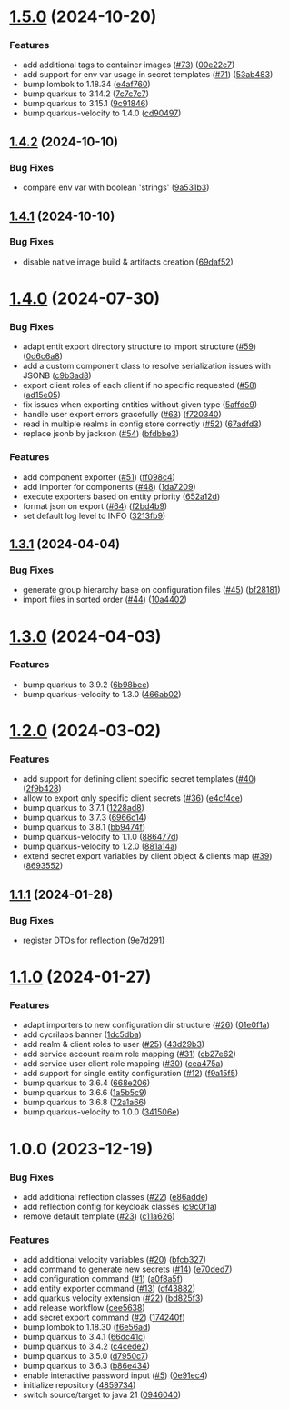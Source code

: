 # [1.5.0](https://github.com/CycriLabs/keycloak-configurator/compare/1.4.2...1.5.0) (2024-10-20)


### Features

* add additional tags to container images ([#73](https://github.com/CycriLabs/keycloak-configurator/issues/73)) ([00e22c7](https://github.com/CycriLabs/keycloak-configurator/commit/00e22c7c539e7171f4b6efc415c0364cb6b1a426))
* add support for env var usage in secret templates ([#71](https://github.com/CycriLabs/keycloak-configurator/issues/71)) ([53ab483](https://github.com/CycriLabs/keycloak-configurator/commit/53ab4832b88ff7c52952810d1328fbcc8ea2172f))
* bump lombok to 1.18.34 ([e4af760](https://github.com/CycriLabs/keycloak-configurator/commit/e4af760f88113f62eee64bafeb4f5e75bda6ef43))
* bump quarkus to 3.14.2 ([7c7c7c7](https://github.com/CycriLabs/keycloak-configurator/commit/7c7c7c73e743ab222dc1b0baf4ef8ce0ad87ba89))
* bump quarkus to 3.15.1 ([9c91846](https://github.com/CycriLabs/keycloak-configurator/commit/9c918461262db29abe98a7139b94ef6376ec47e5))
* bump quarkus-velocity to 1.4.0 ([cd90497](https://github.com/CycriLabs/keycloak-configurator/commit/cd9049753cf7bdc1527765747d36b2c3d02ba363))

## [1.4.2](https://github.com/CycriLabs/keycloak-configurator/compare/1.4.1...1.4.2) (2024-10-10)


### Bug Fixes

* compare env var with boolean 'strings' ([9a531b3](https://github.com/CycriLabs/keycloak-configurator/commit/9a531b3f3590278aee6a5531314e9c30baf76877))

## [1.4.1](https://github.com/CycriLabs/keycloak-configurator/compare/1.4.0...1.4.1) (2024-10-10)


### Bug Fixes

* disable native image build & artifacts creation ([69daf52](https://github.com/CycriLabs/keycloak-configurator/commit/69daf52f8213b45b24d950d5831128258fd6dcfb))

# [1.4.0](https://github.com/CycriLabs/keycloak-configurator/compare/1.3.1...1.4.0) (2024-07-30)


### Bug Fixes

* adapt entit export directory structure to import structure ([#59](https://github.com/CycriLabs/keycloak-configurator/issues/59)) ([0d6c6a8](https://github.com/CycriLabs/keycloak-configurator/commit/0d6c6a8f5d58322c2da796c64d49726a13dc978d))
* add a custom component class to resolve serialization issues with JSONB ([c9b3ad8](https://github.com/CycriLabs/keycloak-configurator/commit/c9b3ad8923bd580f938dc37cf7bc2022d4c4a54f))
* export client roles of each client if no specific requested ([#58](https://github.com/CycriLabs/keycloak-configurator/issues/58)) ([ad15e05](https://github.com/CycriLabs/keycloak-configurator/commit/ad15e05d8491637b255b09f79fb14e80802fac80))
* fix issues when exporting entities without given type ([5affde9](https://github.com/CycriLabs/keycloak-configurator/commit/5affde925b52a08d978c976a95c9c3160837bedd))
* handle user export errors gracefully ([#63](https://github.com/CycriLabs/keycloak-configurator/issues/63)) ([f720340](https://github.com/CycriLabs/keycloak-configurator/commit/f7203408fa9f0640eab5d055a1680bc3f6d93d0f))
* read in multiple realms in config store correctly ([#52](https://github.com/CycriLabs/keycloak-configurator/issues/52)) ([67adfd3](https://github.com/CycriLabs/keycloak-configurator/commit/67adfd312a086fa7c5c2862c8b7598681c6824a1))
* replace jsonb by jackson ([#54](https://github.com/CycriLabs/keycloak-configurator/issues/54)) ([bfdbbe3](https://github.com/CycriLabs/keycloak-configurator/commit/bfdbbe37ff3967217c75bb0f2563c4f7f7b561f5))


### Features

* add component exporter ([#51](https://github.com/CycriLabs/keycloak-configurator/issues/51)) ([ff098c4](https://github.com/CycriLabs/keycloak-configurator/commit/ff098c44d58a3eb588dc5e26a3c9176038d0fb7c))
* add importer for components ([#48](https://github.com/CycriLabs/keycloak-configurator/issues/48)) ([1da7209](https://github.com/CycriLabs/keycloak-configurator/commit/1da72090941196e02c6ca65c915d8db2ac5d06b2))
* execute exporters based on entity priority ([652a12d](https://github.com/CycriLabs/keycloak-configurator/commit/652a12d948dadaa818bda9b67e60af8b71c20566))
* format json on export ([#64](https://github.com/CycriLabs/keycloak-configurator/issues/64)) ([f2bd4b9](https://github.com/CycriLabs/keycloak-configurator/commit/f2bd4b9863da62a7e314bed67656b0b3bbfd2079))
* set default log level to INFO ([3213fb9](https://github.com/CycriLabs/keycloak-configurator/commit/3213fb919a6b9a4db8189732c3ed7b52f16eda03))

## [1.3.1](https://github.com/CycriLabs/keycloak-configurator/compare/1.3.0...1.3.1) (2024-04-04)


### Bug Fixes

* generate group hierarchy base on configuration files ([#45](https://github.com/CycriLabs/keycloak-configurator/issues/45)) ([bf28181](https://github.com/CycriLabs/keycloak-configurator/commit/bf28181de72cb00895b4dff4fabca86f2359ba51))
* import files in sorted order ([#44](https://github.com/CycriLabs/keycloak-configurator/issues/44)) ([10a4402](https://github.com/CycriLabs/keycloak-configurator/commit/10a440206077e844c549eecdd70ad1444441962c))

# [1.3.0](https://github.com/CycriLabs/keycloak-configurator/compare/1.2.0...1.3.0) (2024-04-03)


### Features

* bump quarkus to 3.9.2 ([6b98bee](https://github.com/CycriLabs/keycloak-configurator/commit/6b98bee92eeb594afba452f5faa05d76a6637b87))
* bump quarkus-velocity to 1.3.0 ([466ab02](https://github.com/CycriLabs/keycloak-configurator/commit/466ab0288b52bdc6158ac38b0c1ad2aa78c046ab))

# [1.2.0](https://github.com/CycriLabs/keycloak-configurator/compare/1.1.1...1.2.0) (2024-03-02)


### Features

* add support for defining client specific secret templates ([#40](https://github.com/CycriLabs/keycloak-configurator/issues/40)) ([2f9b428](https://github.com/CycriLabs/keycloak-configurator/commit/2f9b428785481afae59e415843322a177b5569dd))
* allow to export only specific client secrets ([#36](https://github.com/CycriLabs/keycloak-configurator/issues/36)) ([e4cf4ce](https://github.com/CycriLabs/keycloak-configurator/commit/e4cf4ce9cbf4d0faf2ae4ffffdc65cf3b260a731))
* bump quarkus to 3.7.1 ([1228ad8](https://github.com/CycriLabs/keycloak-configurator/commit/1228ad8bf89cf20bdca554cd442ce42bc7f106c6))
* bump quarkus to 3.7.3 ([6966c14](https://github.com/CycriLabs/keycloak-configurator/commit/6966c14d97100022e9a1cc453625bf9a652ad1cc))
* bump quarkus to 3.8.1 ([bb9474f](https://github.com/CycriLabs/keycloak-configurator/commit/bb9474f871feea0af574220b7a4ef1b76c14f822))
* bump quarkus-velocity to 1.1.0 ([886477d](https://github.com/CycriLabs/keycloak-configurator/commit/886477d21e35288cec421acbd9556845f2b8b854))
* bump quarkus-velocity to 1.2.0 ([881a14a](https://github.com/CycriLabs/keycloak-configurator/commit/881a14a89f9ae16523ad26d79f294aec20def01a))
* extend secret export variables by client object & clients map ([#39](https://github.com/CycriLabs/keycloak-configurator/issues/39)) ([8693552](https://github.com/CycriLabs/keycloak-configurator/commit/8693552c03107eb9b8e3c9517f9a4b59db512039))

## [1.1.1](https://github.com/CycriLabs/keycloak-configurator/compare/1.1.0...1.1.1) (2024-01-28)


### Bug Fixes

* register DTOs for reflection ([9e7d291](https://github.com/CycriLabs/keycloak-configurator/commit/9e7d2918ffeda21eef199f1e867911255f49aa59))

# [1.1.0](https://github.com/CycriLabs/keycloak-configurator/compare/1.0.0...1.1.0) (2024-01-27)


### Features

* adapt importers to new configuration dir structure ([#26](https://github.com/CycriLabs/keycloak-configurator/issues/26)) ([01e0f1a](https://github.com/CycriLabs/keycloak-configurator/commit/01e0f1afeb9ba442d71282ba5d3378e58d5df7ee))
* add cycrilabs banner ([1dc5dba](https://github.com/CycriLabs/keycloak-configurator/commit/1dc5dbaed13085797c9ad06624d660d514295887))
* add realm & client roles to user ([#25](https://github.com/CycriLabs/keycloak-configurator/issues/25)) ([43d29b3](https://github.com/CycriLabs/keycloak-configurator/commit/43d29b31777e88705852561ee45b3d450ba6f812))
* add service account realm role mapping ([#31](https://github.com/CycriLabs/keycloak-configurator/issues/31)) ([cb27e62](https://github.com/CycriLabs/keycloak-configurator/commit/cb27e6214cbbcd3f421a722a1c65a383c742e3bc))
* add service user client role mapping ([#30](https://github.com/CycriLabs/keycloak-configurator/issues/30)) ([cea475a](https://github.com/CycriLabs/keycloak-configurator/commit/cea475adf65b164f9f240d1976e9b1ee375d5f20))
* add support for single entity configuration ([#12](https://github.com/CycriLabs/keycloak-configurator/issues/12)) ([f9a15f5](https://github.com/CycriLabs/keycloak-configurator/commit/f9a15f5c02101b6787f6b1018edd37f693701b86))
* bump quarkus to 3.6.4 ([668e206](https://github.com/CycriLabs/keycloak-configurator/commit/668e20605e91b3fbb0743011678a166f26828612))
* bump quarkus to 3.6.6 ([1a5b5c9](https://github.com/CycriLabs/keycloak-configurator/commit/1a5b5c905be98ff32c990f34ba2c99fed95e453b))
* bump quarkus to 3.6.8 ([72a1a66](https://github.com/CycriLabs/keycloak-configurator/commit/72a1a669673590c4b616aee2d47c88fa121b7d33))
* bump quarkus-velocity to 1.0.0 ([341506e](https://github.com/CycriLabs/keycloak-configurator/commit/341506ea42e25b123a9413ae387383d4d0106b3e))

# 1.0.0 (2023-12-19)


### Bug Fixes

* add additional reflection classes ([#22](https://github.com/CycriLabs/keycloak-configurator/issues/22)) ([e86adde](https://github.com/CycriLabs/keycloak-configurator/commit/e86added3461b57fb514217e457b255032537b74))
* add reflection config for keycloak classes ([c9c0f1a](https://github.com/CycriLabs/keycloak-configurator/commit/c9c0f1a236cd8907040842c669cbed739736a577))
* remove default template ([#23](https://github.com/CycriLabs/keycloak-configurator/issues/23)) ([c11a626](https://github.com/CycriLabs/keycloak-configurator/commit/c11a626774c1499ad56d857e6ee70312b53e3886))


### Features

* add additional velocity variables ([#20](https://github.com/CycriLabs/keycloak-configurator/issues/20)) ([bfcb327](https://github.com/CycriLabs/keycloak-configurator/commit/bfcb3274a14eed5fddc242b38d32394772989228))
* add command to generate new secrets ([#14](https://github.com/CycriLabs/keycloak-configurator/issues/14)) ([e70ded7](https://github.com/CycriLabs/keycloak-configurator/commit/e70ded712630ae5a0fd0d490b7f60e71d2ea3c57))
* add configuration command ([#1](https://github.com/CycriLabs/keycloak-configurator/issues/1)) ([a0f8a5f](https://github.com/CycriLabs/keycloak-configurator/commit/a0f8a5f29c753b9e69055582919c06c0030f651b))
* add entity exporter command ([#13](https://github.com/CycriLabs/keycloak-configurator/issues/13)) ([df43882](https://github.com/CycriLabs/keycloak-configurator/commit/df43882e7a4bf4f57aa0bef0439e0eb882b7297d))
* add quarkus velocity extension ([#22](https://github.com/CycriLabs/keycloak-configurator/issues/22)) ([bd825f3](https://github.com/CycriLabs/keycloak-configurator/commit/bd825f3be1833e7406a43e258a256bd9f30930ba))
* add release workflow ([cee5638](https://github.com/CycriLabs/keycloak-configurator/commit/cee5638a785d112e96b5a1dabbc4a7964596db51))
* add secret export command ([#2](https://github.com/CycriLabs/keycloak-configurator/issues/2)) ([174240f](https://github.com/CycriLabs/keycloak-configurator/commit/174240f0a93bedc71de4560eb5b8c881f2a0d618))
* bump lombok to 1.18.30 ([f6e56ad](https://github.com/CycriLabs/keycloak-configurator/commit/f6e56adda27e6ff1299b6416bc6f6a4f910902b1))
* bump quarkus to 3.4.1 ([66dc41c](https://github.com/CycriLabs/keycloak-configurator/commit/66dc41c6ca61f8f4676cf4e3d94f34cb6905d344))
* bump quarkus to 3.4.2 ([c4cede2](https://github.com/CycriLabs/keycloak-configurator/commit/c4cede298da8ed3310bc17a2e9d6219ced96779c))
* bump quarkus to 3.5.0 ([d7950c7](https://github.com/CycriLabs/keycloak-configurator/commit/d7950c7c88ccec857131abe1d257a99689466958))
* bump quarkus to 3.6.3 ([b86e434](https://github.com/CycriLabs/keycloak-configurator/commit/b86e434f5ab247ca265245fc161b269e955de104))
* enable interactive password input ([#5](https://github.com/CycriLabs/keycloak-configurator/issues/5)) ([0e91ec4](https://github.com/CycriLabs/keycloak-configurator/commit/0e91ec4d3e9bb4cdf10e3e900325b33479725fc5))
* initialize repository ([4859734](https://github.com/CycriLabs/keycloak-configurator/commit/48597343e025430d032d6a3bd1cf976f6f6363e8))
* switch source/target to java 21 ([0946040](https://github.com/CycriLabs/keycloak-configurator/commit/094604012c29a51a28989d614421f8e4ec462694))
